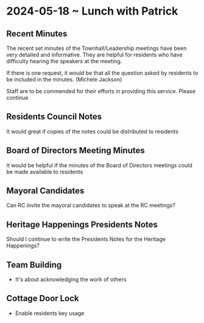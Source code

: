 # 2024-05-18 ~ Lunch with Patrick

## Recent Minutes

The recent set minutes of the Townhall/Leadership meetings have been very detailed and informative. They are helpful for residents who have difficulty hearing the speakers at the meeting.

If there is one request, it would be that all the question asked by residents to be included in the minutes. (Michele Jackson)

Staff are to be commended for their efforts in providing this service. Please continue

## Residents Council Notes

It would great if copies of the notes could be distributed to residents

## Board of Directors Meeting Minutes

It would be helpful if the minutes of the Board of Directors meetings could be made available to residents

## Mayoral Candidates

Can RC invite the mayoral candidates to speak at the RC meetings?

## Heritage Happenings Presidents Notes

Should I continue to write the Presidents Notes for the Heritage Happenings?

## Team Building

* It's about acknowledging the work of others

## Cottage Door Lock

* Enable residents key usage




